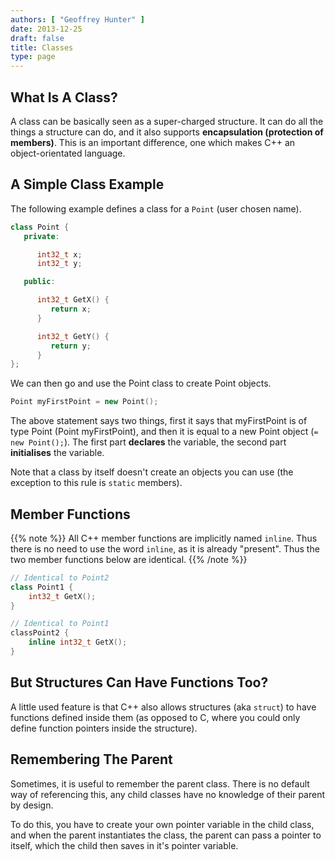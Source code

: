 ```yaml
---
authors: [ "Geoffrey Hunter" ]
date: 2013-12-25
draft: false
title: Classes
type: page
---
```


## What Is A Class?

A class can be basically seen as a super-charged structure. It can do all the things a structure can do, and it also supports **encapsulation (protection of members)**. This is an important difference, one which makes C++ an object-orientated language.

## A Simple Class Example

The following example defines a class for a `Point` (user chosen name).

```c++
class Point {
   private:

      int32_t x;
      int32_t y;

   public:

      int32_t GetX() {
         return x;
      }

      int32_t GetY() {
         return y;
      }
};
```

We can then go and use the Point class to create Point objects.

```c++
Point myFirstPoint = new Point();
```

The above statement says two things, first it says that myFirstPoint is of type Point (Point myFirstPoint), and then it is equal to a new Point object (`= new Point();`). The first part **declares** the variable, the second part **initialises** the variable.

Note that a class by itself doesn't create an objects you can use (the exception to this rule is `static` members).

## Member Functions

{{% note %}}
All C++ member functions are implicitly named `inline`. Thus there is no need to use the word `inline`, as it is already "present". Thus the two member functions below are identical.
{{% /note %}}
    
```c++
// Identical to Point2
class Point1 {
    int32_t GetX();
}

// Identical to Point1
classPoint2 {
    inline int32_t GetX();
}
```

## But Structures Can Have Functions Too?

A little used feature is that C++ also allows structures (aka `struct`) to have functions defined inside them (as opposed to C, where you could only define function pointers inside the structure).

## Remembering The Parent

Sometimes, it is useful to remember the parent class. There is no default way of referencing this, any child classes have no knowledge of their parent by design.

To do this, you have to create your own pointer variable in the child class, and when the parent instantiates the class, the parent can pass a pointer to itself, which the child then saves in it's pointer variable.
